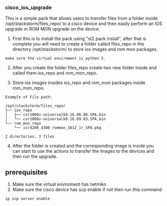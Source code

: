 ### cisco_ios_upgrade

 This is a simple pack that allows users to transfer files from a folder inside /opt/stackstorm/files_repo/ to a cisco device and then easily perform an IOS upgrade or ROM MON upgrade on the device.

1. First this is to install the pack using "st2 pack install", after that is complete you will need to create a folder called files_repo in the directory /opt/stackstorm/ to store ios images and rom mon packages.

```
make sure the virtual enviroment is python 3.
```

2. After you create the folder files_repo create two new folder inside and called them ios_repo and rom_mon_repo.

3. Store ios images insides ios_repo and rom_mon packages inside rom_mon_repo.

```
Example of File path:

/opt/stackstorm/files_repo/
├── ios_repo
│   ├── csr1000v-universalk9.16.06.06.SPA.bin
│   └── csr1000v-universalk9.16.09.03.SPA.bin
└── rom_mon_repo
    └── isr4200_4300_rommon_1612_1r_SPA.pkg

2 directories, 3 files

```

4. After the folder is created and the corresponding image is inside you can start to use the actions to transfer the images to the devices and then run the upgrade.

## prerequisites
1. Make sure the virtual enviroment has netmiko
2. Make sure the cisco device has scp enable if not then run this command
```
ip scp server enable
```
